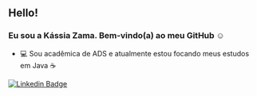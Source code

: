 ## Hello! 
### Eu sou a Kássia Zama. Bem-vindo(a) ao meu GitHub ☺

- 💻 Sou acadêmica de ADS e atualmente estou focando meus estudos em Java ☕

[![Linkedin Badge](https://img.shields.io/badge/-LinkedIn-blue?style=flat-square&logo=Linkedin&logoColor=white&link=https://www.linkedin.com/in/kassiazama/)](https://www.linkedin.com/in/kassiazama/)
